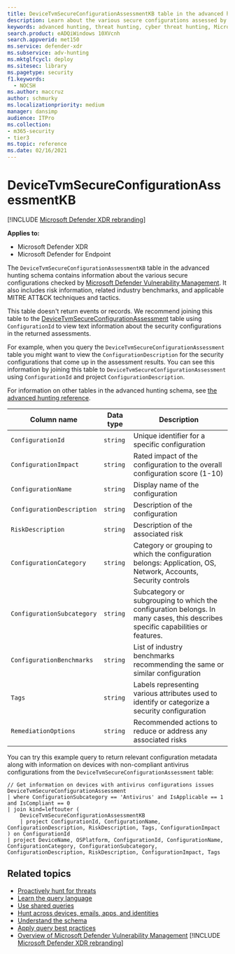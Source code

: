 ```yaml
---
title: DeviceTvmSecureConfigurationAssessmentKB table in the advanced hunting schema
description: Learn about the various secure configurations assessed by Microsoft Defender Vulnerability Management in the DeviceTvmSecureConfigurationAssessmentKB table of the advanced hunting schema.
keywords: advanced hunting, threat hunting, cyber threat hunting, Microsoft Defender XDR, microsoft 365, m365, search, query, telemetry, schema reference, kusto, table, column, data type, description, threat & vulnerability management, TVM, device management, security configuration, MITRE ATT&CK framework, knowledge base, KB, DeviceTvmSecureConfigurationAssessmentKB, MDVM, Microsoft Defender Vulnerability Management
search.product: eADQiWindows 10XVcnh
search.appverid: met150
ms.service: defender-xdr
ms.subservice: adv-hunting
ms.mktglfcycl: deploy
ms.sitesec: library
ms.pagetype: security
f1.keywords: 
  - NOCSH
ms.author: maccruz
author: schmurky
ms.localizationpriority: medium
manager: dansimp
audience: ITPro
ms.collection: 
- m365-security
- tier3
ms.topic: reference
ms.date: 02/16/2021
---
```


# DeviceTvmSecureConfigurationAssessmentKB

[!INCLUDE [Microsoft Defender XDR rebranding](../includes/microsoft-defender.md)]


**Applies to:**
- Microsoft Defender XDR
- Microsoft Defender for Endpoint

The `DeviceTvmSecureConfigurationAssessmentKB` table in the advanced hunting schema contains information about the various secure configurations checked by [Microsoft Defender Vulnerability Management](/windows/security/threat-protection/microsoft-defender-atp/next-gen-threat-and-vuln-mgt). It also includes risk information, related industry benchmarks, and applicable MITRE ATT&CK techniques and tactics.

This table doesn't return events or records. We recommend joining this table to the [DeviceTvmSecureConfigurationAssessment](advanced-hunting-devicetvmsecureconfigurationassessment-table.md) table using `ConfigurationId` to view text information about the security configurations in the returned assessments.

For example, when you query the `DeviceTvmSecureConfigurationAssessment` table you might want to view the `ConfigurationDescription` for the security configurations that come up in the assessment results. You can see this information by joining this table to `DeviceTvmSecureConfigurationAssessment` using `ConfigurationId` and project `ConfigurationDescription`.

For information on other tables in the advanced hunting schema, see [the advanced hunting reference](advanced-hunting-schema-tables.md).

| Column name | Data type | Description |
|-------------|-----------|-------------|
| `ConfigurationId` | `string` | Unique identifier for a specific configuration |
| `ConfigurationImpact` | `string` | Rated impact of the configuration to the overall configuration score (1-10) |
| `ConfigurationName` | `string` | Display name of the configuration |
| `ConfigurationDescription` | `string` | Description of the configuration |
| `RiskDescription` | `string` | Description of the associated risk |
| `ConfigurationCategory` | `string` | Category or grouping to which the configuration belongs: Application, OS, Network, Accounts, Security controls|
| `ConfigurationSubcategory` | `string` |Subcategory or subgrouping to which the configuration belongs. In many cases, this describes specific capabilities or features. |
| `ConfigurationBenchmarks` | `string` | List of industry benchmarks recommending the same or similar configuration |
| `Tags` | `string` | Labels representing various attributes used to identify or categorize a security configuration |
| `RemediationOptions` | `string` | Recommended actions to reduce or address any associated risks |

You can try this example query to return relevant configuration metadata along with information on devices with non-compliant antivirus configurations from the `DeviceTvmSecureConfigurationAssessment` table:

```kusto
// Get information on devices with antivirus configurations issues
DeviceTvmSecureConfigurationAssessment
| where ConfigurationSubcategory == 'Antivirus' and IsApplicable == 1 and IsCompliant == 0
| join kind=leftouter (
    DeviceTvmSecureConfigurationAssessmentKB
    | project ConfigurationId, ConfigurationName, ConfigurationDescription, RiskDescription, Tags, ConfigurationImpact
) on ConfigurationId
| project DeviceName, OSPlatform, ConfigurationId, ConfigurationName, ConfigurationCategory, ConfigurationSubcategory, ConfigurationDescription, RiskDescription, ConfigurationImpact, Tags
```

## Related topics

- [Proactively hunt for threats](advanced-hunting-overview.md)
- [Learn the query language](advanced-hunting-query-language.md)
- [Use shared queries](advanced-hunting-shared-queries.md)
- [Hunt across devices, emails, apps, and identities](advanced-hunting-query-emails-devices.md)
- [Understand the schema](advanced-hunting-schema-tables.md)
- [Apply query best practices](advanced-hunting-best-practices.md)
- [Overview of Microsoft Defender Vulnerability Management](/windows/security/threat-protection/microsoft-defender-atp/next-gen-threat-and-vuln-mgt)
[!INCLUDE [Microsoft Defender XDR rebranding](../../includes/defender-m3d-techcommunity.md)]
